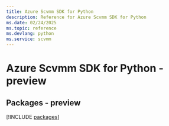```yaml
---
title: Azure Scvmm SDK for Python
description: Reference for Azure Scvmm SDK for Python
ms.date: 02/24/2025
ms.topic: reference
ms.devlang: python
ms.service: scvmm
---
```

# Azure Scvmm SDK for Python - preview
## Packages - preview
[!INCLUDE [packages](scvmm-index.md)]